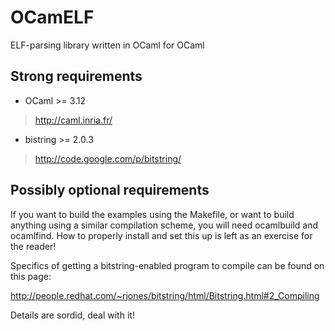 OCamELF
=======

ELF-parsing library written in OCaml for OCaml

Strong requirements
-------------------

* OCaml >= 3.12
> http://caml.inria.fr/

* bistring >= 2.0.3
> http://code.google.com/p/bitstring/

Possibly optional requirements
------------------------------

If you want to build the examples using the Makefile, or want to build
anything using a similar compilation scheme, you will need ocamlbuild and
ocamlfind.
How to properly install and set this up is left as an exercise for the reader!

Specifics of getting a bitstring-enabled program to compile can be found on
this page:

http://people.redhat.com/~rjones/bitstring/html/Bitstring.html#2_Compiling

Details are sordid, deal with it!

